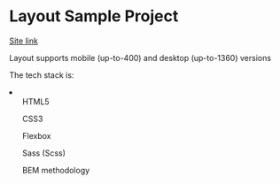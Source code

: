 <h1>Layout Sample Project</h1>

<a href="#">Site link</a>

<p>Layout supports mobile (up-to-400) and desktop (up-to-1360) versions</p>

The tech stack is:

<li>
<ul>HTML5</ul>
<ul>CSS3</ul>
<ul>Flexbox</ul>
<ul>Sass (Scss)</ul>
<ul>BEM methodology</ul>
</li>
